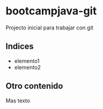# bootcampjava-git
Projecto inicial para trabajar con git

## Indices 
* elemento1  
* elemento2

## Otro contenido
Mas texto
